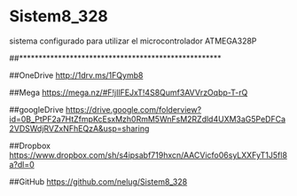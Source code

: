# Sistem8_328
sistema configurado para utilizar el microcontrolador ATMEGA328P

##****************************************************

##OneDrive
http://1drv.ms/1FQymb8

##Mega
https://mega.nz/#F!jIlFEJxT!4S8Qumf3AVVrzOqbp-T-rQ

##googleDrive
https://drive.google.com/folderview?id=0B_PtPF2a7HtZfmpKcEsxMzh0RmM5WnFsM2RZdld4UXM3aG5PeDFCa2VDSWdjRVZxNFhEQzA&usp=sharing

##Dropbox
https://www.dropbox.com/sh/s4ipsabf719hxcn/AACVicfo06syLXXFyT1J5fl8a?dl=0

##GitHub
https://github.com/nelug/Sistem8_328
